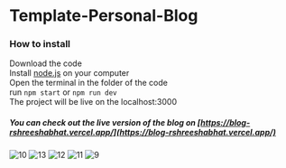 # Template-Personal-Blog

### How to install
Download the code\
Install [node.js](https://nodejs.org/en/download/) on your computer\
Open the terminal in the folder of the code\
run `npm start` or `npm run dev`\
The project will be live on the localhost:3000 

##### You can check out the live version of the blog on [https://blog-rshreeshabhat.vercel.app/](https://blog-rshreeshabhat.vercel.app/)

![10](https://user-images.githubusercontent.com/65221970/194097407-a1bd19d1-d0ab-41c5-92a1-3256c5b149fe.png)
![13](https://user-images.githubusercontent.com/65221970/194097433-37780940-7632-4cd9-b426-74ce10ee7e0a.png)
![12](https://user-images.githubusercontent.com/65221970/194097478-dc1d6845-7af5-46cb-bb1e-a29cb018dc7d.png)
![11](https://user-images.githubusercontent.com/65221970/194097511-b9fa5a6d-b8b3-472e-8ecd-b6ba11969065.png)
![9](https://user-images.githubusercontent.com/65221970/194097528-b24dfe72-cd7c-4506-992f-1a2b747483ef.png)
